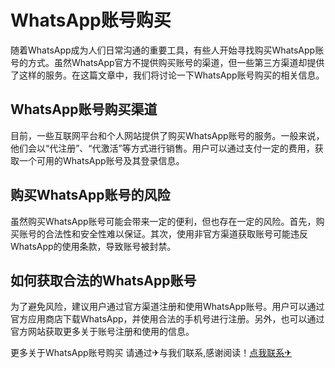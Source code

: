 # WhatsApp账号购买

随着WhatsApp成为人们日常沟通的重要工具，有些人开始寻找购买WhatsApp账号的方式。虽然WhatsApp官方不提供购买账号的渠道，但一些第三方渠道却提供了这样的服务。在这篇文章中，我们将讨论一下WhatsApp账号购买的相关信息。

## WhatsApp账号购买渠道

目前，一些互联网平台和个人网站提供了购买WhatsApp账号的服务。一般来说，他们会以“代注册”、“代激活”等方式进行销售。用户可以通过支付一定的费用，获取一个可用的WhatsApp账号及其登录信息。

## 购买WhatsApp账号的风险

虽然购买WhatsApp账号可能会带来一定的便利，但也存在一定的风险。首先，购买账号的合法性和安全性难以保证。其次，使用非官方渠道获取账号可能违反WhatsApp的使用条款，导致账号被封禁。

## 如何获取合法的WhatsApp账号

为了避免风险，建议用户通过官方渠道注册和使用WhatsApp账号。用户可以通过官方应用商店下载WhatsApp，并使用合法的手机号进行注册。另外，也可以通过官方网站获取更多关于账号注册和使用的信息。

更多关于WhatsApp账号购买 请通过✈与我们联系,感谢阅读！[点我联系✈](https://hk.G208.com)